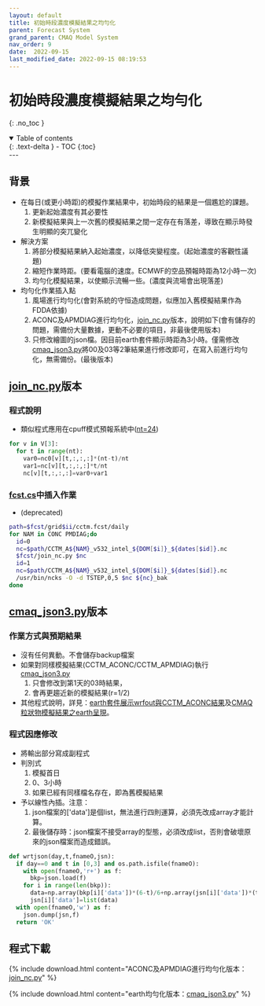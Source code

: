 ```yaml
---
layout: default
title: 初始時段濃度模擬結果之均勻化
parent: Forecast System
grand_parent: CMAQ Model System
nav_order: 9
date:  2022-09-15
last_modified_date: 2022-09-15 08:19:53
---
```


# 初始時段濃度模擬結果之均勻化
{: .no_toc }

<details open markdown="block">
  <summary>
    Table of contents
  </summary>
  {: .text-delta }
- TOC
{:toc}
</details>
--- 

## 背景
- 在每日(或更小時距)的模擬作業結果中，初始時段的結果是一個尷尬的課題。
  1. 更新起始濃度有其必要性
  1. 新模擬結果與上一次舊的模擬結果之間一定存在有落差，導致在顯示時發生明顯的突兀變化
- 解決方案
  1. 將部分模擬結果納入起始濃度，以降低突變程度。(起始濃度的客觀性議題)
  1. 縮短作業時距。(要看電腦的速度。ECMWF的空品預報時距為12小時一次)
  1. 均勻化模擬結果，以使顯示流暢一些。(濃度與流場會出現落差)
- 均勻化作業插入點
  1. 風場進行均勻化(會對系統的守恒造成問題，似應加入舊模擬結果作為FDDA依據)
  1. ACONC及APMDIAG進行均勻化，[join_nc.py](https://github.com/sinotec2/Focus-on-Air-Quality/blob/main/GridModels/ForecastSystem/join_nc.py)版本，說明如下(會有儲存的問題，需備份大量數據，更動不必要的項目，非最後使用版本)
  1. 只修改繪圖的json檔。因目前earth套件顯示時距為3小時。僅需修改[cmaq_json3.py][cmaq_json3]將00及03等2筆結果進行修改即可，在寫入前進行均勻化，無需備份。(最後版本)
  
## [join_nc.py](https://github.com/sinotec2/Focus-on-Air-Quality/blob/main/GridModels/ForecastSystem/join_nc.py)版本

### 程式說明
- 類似程式應用在cpuff模式預報系統中([nt=24](https://sinotec2.github.io/Focus-on-Air-Quality/utilities/Graphics/VERDI/VERDI_batch/#join_ncpy))

```python
for v in V[3]:
  for t in range(nt):
    var0=nc0[v][t,:,:,:]*(nt-t)/nt
    var1=nc[v][t,:,:,:]*t/nt
    nc[v][t,:,:,:]=var0+var1
```

### [fcst.cs](https://sinotec2.github.io/FAQ/2022/08/30/fcst.cs.html)中插入作業
- (deprecated)

```bash
path=$fcst/grid$ii/cctm.fcst/daily
for NAM in CONC PMDIAG;do
  id=0
  nc=$path/CCTM_A${NAM}_v532_intel_${DOM[$i]}_${dates[$id]}.nc
  $fcst/join_nc.py $nc
  id=1
  nc=$path/CCTM_A${NAM}_v532_intel_${DOM[$i]}_${dates[$id]}.nc
  /usr/bin/ncks -O -d TSTEP,0,5 $nc ${nc}_bak
done
```

## [cmaq_json3.py][cmaq_json3]版本

### 作業方式與預期結果
- 沒有任何異動。不會儲存backup檔案
- 如果對同樣模擬結果(CCTM_ACONC/CCTM_APMDIAG)執行[cmaq_json3.py][cmaq_json3]
  1. 只會修改到第1天的03時結果，
  1. 會再更趨近新的模擬結果(r=1/2)
- 其他程式說明，詳見：[earth套件展示wrfout與CCTM_ACONC結果][cmaq_json]及[CMAQ粒狀物模擬結果之earth呈現][cmaq_json3]。

### 程式因應修改

- 將輸出部分寫成副程式
- 判別式
  1. 模擬首日
  1. 0、3小時
  1. 如果已經有同樣檔名存在，即為舊模擬結果
- 予以線性內插。注意：
  1. json檔案的['data']是個list，無法進行四則運算，必須先改成array才能計算。
  1. 最後儲存時：json檔案不接受array的型態，必須改成list，否則會破壞原來的json檔案而造成錯誤。
    
```python
def wrtjson(day,t,fnameO,jsn):
  if day==0 and t in [0,3] and os.path.isfile(fnameO):
    with open(fnameO,'r+') as f:
      bkp=json.load(f)
    for i in range(len(bkp)):
      data=np.array(bkp[i]['data'])*(6-t)/6+np.array(jsn[i]['data'])*(t)/6
      jsn[i]['data']=list(data)
  with open(fnameO,'w') as f:
    json.dump(jsn,f)
  return 'OK'
```

## 程式下載

{% include download.html content="ACONC及APMDIAG進行均勻化版本：[join_nc.py](https://github.com/sinotec2/Focus-on-Air-Quality/blob/main/GridModels/ForecastSystem/join_nc.py)" %}

{% include download.html content="earth均勻化版本：[cmaq_json3.py](https://github.com/sinotec2/Focus-on-Air-Quality/blob/main/utilities/Graphics/earth/cmaq_json3.py)" %}

[cmaq_json]: <https://sinotec2.github.io/FAQ/2022/08/31/cmaq_json.html> "earth套件展示wrfout與CCTM_ACONC結果"
[cmaq_json3]: <https://sinotec2.github.io/FAQ/2022/09/14/PM_earth.html> "CMAQ粒狀物模擬結果之earth呈現"